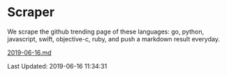 # Scraper

We scrape the github trending page of these languages: go, python, javascript, swift, objective-c, ruby, and push a markdown result everyday.

[2019-06-16.md](https://github.com/henson/Scraper/blob/master/2019-06-16.md)

Last Updated: 2019-06-16 11:34:31